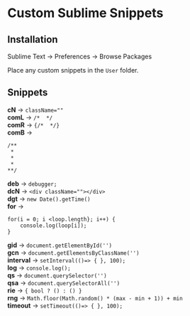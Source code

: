 # Custom Sublime Snippets

## Installation
Sublime Text -> Preferences -> Browse Packages

Place any custom snippets in the `User` folder.

## Snippets
**cN** -> `className=""`<br />
**comL** -> `/*  */`<br />
**comR** -> `{/*  */}`<br />
**comB** -> 
```
/**
 * 
 *
 * 
**/
```
**deb** -> `debugger;`<br />
**dcN** -> `<div className=""></div>`<br />
**dgt** -> `new Date().getTime()`<br />
**for** -> 
```
for(i = 0; i <loop.length}; i++) {
	console.log(loop[i]); 
}
```
**gid** -> `document.getElementById('')`<br />
**gcn** -> `document.getElementsByClassName('')`<br />
**interval** -> `setInterval(()=> { }, 100);`<br />
**log** -> `console.log();`<br />
**qs** -> `document.querySelector('')`<br />
**qsa** -> `document.querySelectorAll('')`<br />
**rie** -> `{ bool ? () : () }`<br />
**rng** -> `Math.floor(Math.random() * (max - min + 1)) + min`<br />
**timeout** -> `setTimeout(()=> { }, 100);`